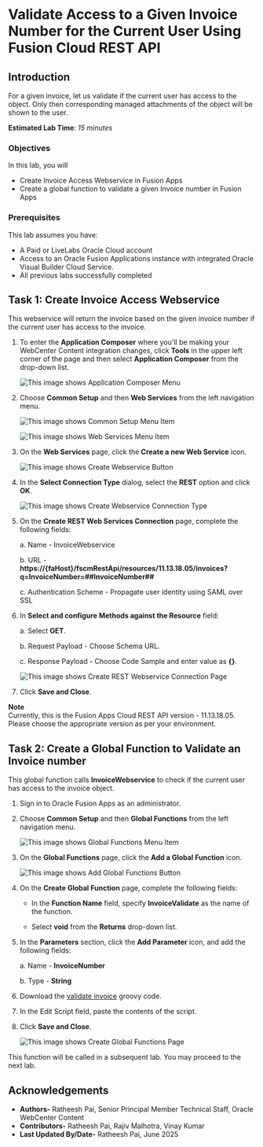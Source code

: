 # Validate Access to a Given Invoice Number for the Current User Using Fusion Cloud REST API

## Introduction

For a given invoice, let us validate if the current user has access to the object. Only then corresponding managed attachments of the object will be shown to the user.

**Estimated Lab Time**: *15 minutes*

### Objectives

In this lab, you will

- Create Invoice Access Webservice in Fusion Apps
- Create a global function to validate a given Invoice number in Fusion Apps

### Prerequisites

This lab assumes you have:

- A Paid or LiveLabs Oracle Cloud account
- Access to an Oracle Fusion Applications instance with integrated Oracle Visual Builder Cloud Service.
- All previous labs successfully completed

## Task 1: Create Invoice Access Webservice

This webservice will return the invoice based on the given invoice number if the current user has access to the invoice.

1. To enter the **Application Composer** where you'll be making your WebCenter Content integration changes, click **Tools** in the upper left corner of the page and then select **Application Composer** from the drop-down list.

   ![This image shows Application Composer Menu](images/app-composer.png "Application Composer Menu")

2. Choose **Common Setup** and then **Web Services** from the left navigation menu.

   ![This image shows Common Setup Menu Item](images/common-setup.png "Common Setup Menu Item")

   ![This image shows Web Services Menu Item](images/webservices-menu.png "Web Services Menu Item")

3. On the **Web Services** page, click the **Create a new Web Service** icon.

   ![This image shows Create Webservice Button](images/webservices-create.png "Create Webservice Button")

4. In the **Select Connection Type** dialog, select the **REST** option and click **OK**.

   ![This image shows Create Webservice Connection Type](images/ws-rest-option.png "Create Webservice Connection Type")

5. On the **Create REST Web Services Connection** page, complete the following fields:

   a.  Name - InvoiceWebservice

   b.  URL - **https://{faHost}/fscmRestApi/resources/11.13.18.05/invoices?q=InvoiceNumber=##InvoiceNumber##**

   c.  Authentication Scheme - Propagate user identity using SAML over SSL

6. In **Select and configure Methods against the Resource** field:

   a. Select **GET**.

   b. Request Payload - Choose Schema URL.

   c. Response Payload - Choose Code Sample and enter value as **{}**.

   ![This image shows Create REST Webservice Connection Page](images/ws-create-rest.png "Create REST Webservice Connection Page")

7. Click **Save and Close**.

**Note**  
Currently, this is the Fusion Apps Cloud REST API version - 11.13.18.05. Please choose the appropriate version as per your environment.

## Task 2: Create a Global Function to Validate an Invoice number

This global function calls **InvoiceWebservice** to check if the current user has access to the invoice object.

1. Sign in to Oracle Fusion Apps as an administrator.

2. Choose **Common Setup** and then **Global Functions** from the left navigation menu.

   ![This image shows Global Functions Menu Item](images/global-functions-menu.png "Global Functions Menu Item")

3. On the **Global Functions** page, click the **Add a Global Function** icon.

   ![This image shows Add Global Functions Button](images/functions-create-button.png "Add Global Functions Button")

4. On the **Create Global Function** page, complete the following fields:

    - In the **Function Name** field, specify **InvoiceValidate** as the name of the function.

    - Select **void** from the **Returns** drop-down list.

5. In the **Parameters** section, click the **Add Parameter** icon, and add the following fields:

   a. Name - **InvoiceNumber**

   b. Type - **String**

6. Download the [validate invoice](files/validate-invoice.groovy) groovy code.

7. In the Edit Script field, paste the contents of the script.

8. Click **Save and Close**.

   ![This image shows Create Global Functions Page](images/functions-create-page.png "Create Global Functions Page")

This function will be called in a subsequent lab. You may proceed to the next lab.

## Acknowledgements

- **Authors-** Ratheesh Pai, Senior Principal Member Technical Staff, Oracle WebCenter Content
- **Contributors-** Ratheesh Pai, Rajiv Malhotra, Vinay Kumar
- **Last Updated By/Date-** Ratheesh Pai, June 2025
